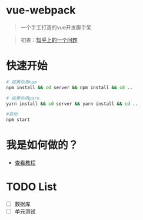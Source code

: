# vue-webpack

> 一个手工打造的vue开发脚手架  

> 初衷：[知乎上的一个问题](https://www.zhihu.com/question/271622369 "知乎上的一个问题")

# 快速开始

```bash
# 如果你用npm
npm install && cd server && npm install && cd ..

# 如果你用yarn
yarn install && cd server && yarn install && cd ..

#启动
npm start

```

# 我是如何做的？

- [查看教程](./doc/tutorial.md)

# TODO List

- [ ] 数据库  
- [ ] 单元测试  